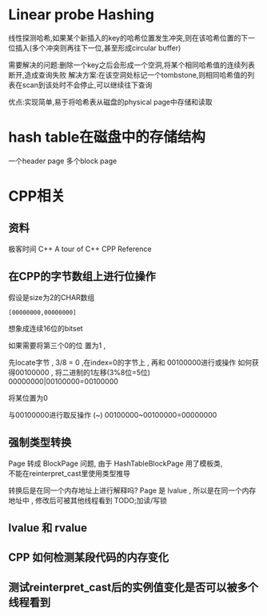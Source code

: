 # Linear probe Hashing
线性探测哈希,如果某个新插入的key的哈希位置发生冲突,则在该哈希位置的下一位插入(多个冲突则再往下一位,甚至形成circular buffer)

需要解决的问题:删除一个key之后会形成一个空洞,将某个相同哈希值的连续列表断开,造成查询失败
解决方案:在该空洞处标记一个tombstone,则相同哈希值的列表在scan到该处时不会停止,可以继续往下查询


优点:实现简单,易于将哈希表从磁盘的physical page中存储和读取

# hash table在磁盘中的存储结构
一个header page
多个block page

# CPP相关

## 资料
极客时间 C++
A tour of C++
CPP Reference

## 在CPP的字节数组上进行位操作

假设是size为2的CHAR数组

`[00000000,00000000]`

想象成连续16位的bitset

如果需要将第三个0的位 置为1 ,

先locate字节 , 3/8 = 0 ,在index=0的字节上 ,
再和 00100000进行或操作
如何获得00100000 , 将二进制的1左移(3%8位=5位)
00000000|00100000=00100000

将某位置为0

与00100000进行取反操作 (~)
00100000~00100000=00000000


## 强制类型转换

Page 转成 BlockPage 问题, 
由于 HashTableBlockPage 用了模板类,  
不能在reinterpret_cast里使用类型推导

转换后是在同一个内存地址上进行解释吗?
Page 是 lvalue , 所以是在同一个内存地址中 , 修改后可被其他线程看到
TODO;加读/写锁

## lvalue 和 rvalue

## CPP 如何检测某段代码的内存变化

## 测试reinterpret_cast后的实例值变化是否可以被多个线程看到

